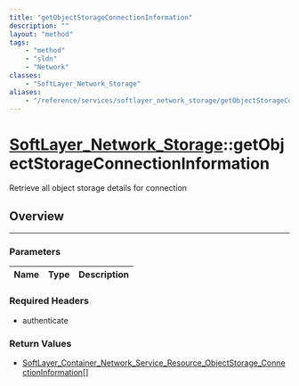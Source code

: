 ```yaml
---
title: "getObjectStorageConnectionInformation"
description: ""
layout: "method"
tags:
    - "method"
    - "sldn"
    - "Network"
classes:
    - "SoftLayer_Network_Storage"
aliases:
    - "/reference/services/softlayer_network_storage/getObjectStorageConnectionInformation"
---
```

# [SoftLayer_Network_Storage](/reference/services/SoftLayer_Network_Storage)::getObjectStorageConnectionInformation


Retrieve all object storage details for connection


## Overview 


-----

### Parameters 
|Name | Type | Description |
| --- | --- | --- |


### Required Headers
* authenticate


### Return Values
* <a href='/reference/datatypes/SoftLayer_Container_Network_Service_Resource_ObjectStorage_ConnectionInformation'>SoftLayer_Container_Network_Service_Resource_ObjectStorage_ConnectionInformation[] </a>




